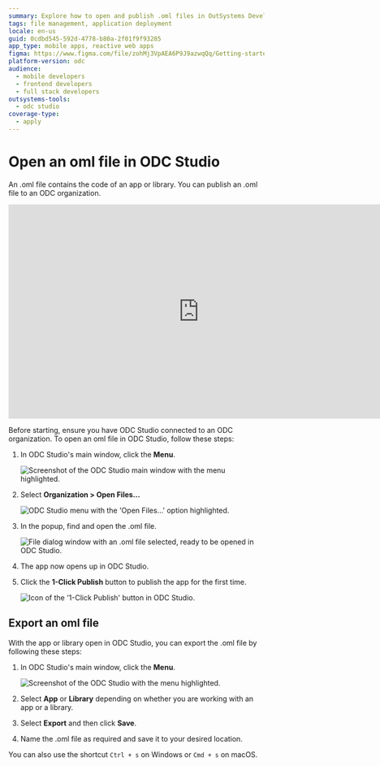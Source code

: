 ```yaml
---
summary: Explore how to open and publish .oml files in OutSystems Developer Cloud (ODC) using ODC Studio.
tags: file management, application deployment
locale: en-us
guid: 0cdbd545-592d-4778-b80a-2f01f9f93285
app_type: mobile apps, reactive web apps
figma: https://www.figma.com/file/zohMj3VpAEA6P9J9azwqQq/Getting-started-with-ODC?type=design&node-id=3420-2&mode=design
platform-version: odc
audience:
  - mobile developers
  - frontend developers
  - full stack developers
outsystems-tools:
  - odc studio
coverage-type:
  - apply
---
```


# Open an oml file in ODC Studio

An .oml file contains the code of an app or library. You can publish an .oml file to an ODC organization.

<iframe src="https://player.vimeo.com/video/1026075106" width="750" height="422" frameborder="0" allow="autoplay; fullscreen" allowfullscreen="">Opening an .oml file.</iframe>

Before starting, ensure you have ODC Studio connected to an ODC organization.
To open an oml file in ODC Studio, follow these steps:

1. In ODC Studio's main window, click the **Menu**.

    ![Screenshot of the ODC Studio main window with the menu highlighted.](images/menu-odcs.png "ODC Studio Menu")

1. Select **Organization > Open Files...**

    ![ODC Studio menu with the 'Open Files...' option highlighted.](images/open-files-odcs.png "Open Files Option")

1. In the popup, find and open the .oml file.

    ![File dialog window with an .oml file selected, ready to be opened in ODC Studio.](images/open-oml-odcs.png "Open .oml File Dialog")

1. The app now opens up in ODC Studio.

1. Click the **1-Click Publish** button to publish the app for the first time.

    ![Icon of the '1-Click Publish' button in ODC Studio.](images/1-click-publish-odcs.png "1-Click Publish Button")

## Export an oml file

With the app or library open in ODC Studio, you can export the .oml file by following these steps:

1. In ODC Studio's main window, click the **Menu**.

    ![Screenshot of the ODC Studio with the menu highlighted.](images/menu-odcs.png "ODC Studio Menu")

1. Select **App** or **Library** depending on whether you are working with an app or a library.

1. Select **Export** and then click **Save**.

1. Name the .oml file as required and save it to your desired location.

You can also use the shortcut `Ctrl + s` on Windows or `Cmd + s` on macOS.
